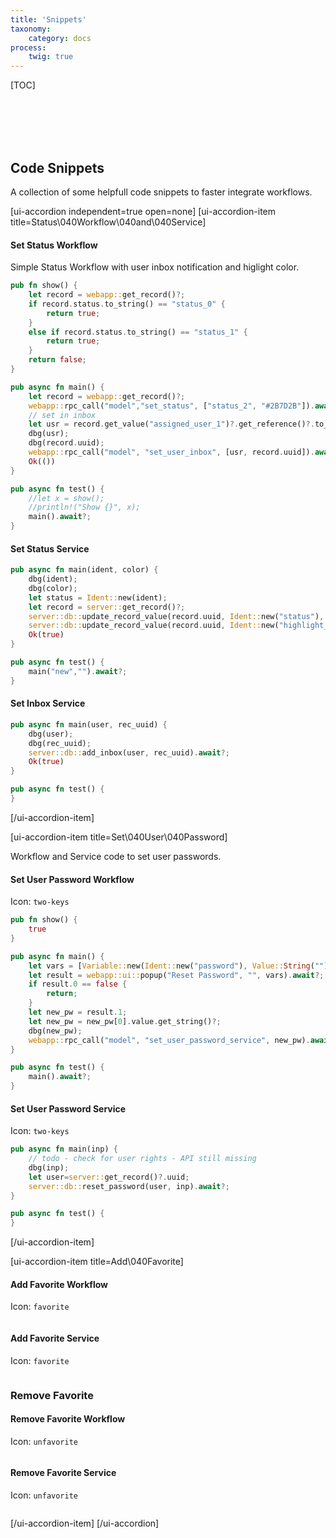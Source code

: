 ```yaml
---
title: 'Snippets'
taxonomy:
    category: docs
process:
    twig: true
---
```


[TOC]

<br><br><br><br>

## Code Snippets

A collection of some helpfull code snippets to faster integrate workflows.

[ui-accordion independent=true open=none]
[ui-accordion-item title=Status\040Workflow\040and\040Service]
#### Set Status Workflow

Simple Status Workflow with user inbox notification and higlight color.

```rust
pub fn show() {
    let record = webapp::get_record()?;
    if record.status.to_string() == "status_0" {
        return true;
    }
    else if record.status.to_string() == "status_1" {
        return true;
    }
    return false;
}

pub async fn main() {
    let record = webapp::get_record()?;
    webapp::rpc_call("model","set_status", ["status_2", "#2B7D2B"]).await?; //highlight color green
    // set in inbox
    let usr = record.get_value("assigned_user_1")?.get_reference()?.to_string();
    dbg(usr);
    dbg(record.uuid);
    webapp::rpc_call("model", "set_user_inbox", [usr, record.uuid]).await?;
    Ok(())
}

pub async fn test() {
    //let x = show();
    //println!("Show {}", x);
    main().await?;
}
```

#### Set Status Service

```rust
pub async fn main(ident, color) {
    dbg(ident);
    dbg(color);
    let status = Ident::new(ident);
    let record = server::get_record()?;
    server::db::update_record_value(record.uuid, Ident::new("status"), Value::Ident(status)).await?;
    server::db::update_record_value(record.uuid, Ident::new("highlight_color"), Value::Color(Color::new(color))).await?;
    Ok(true)
}

pub async fn test() {
    main("new","").await?;
}
```

#### Set Inbox Service

```rust
pub async fn main(user, rec_uuid) {
    dbg(user);
    dbg(rec_uuid);
    server::db::add_inbox(user, rec_uuid).await?;
    Ok(true)
}

pub async fn test() {
}
```


[/ui-accordion-item]

[ui-accordion-item title=Set\040User\040Password]

Workflow and Service code to set user passwords.

#### Set User Password Workflow

Icon: ```two-keys```

```rust
pub fn show() {
    true
}

pub async fn main() {
    let vars = [Variable::new(Ident::new("password"), Value::String(""))?];
    let result = webapp::ui::popup("Reset Password", "", vars).await?;
    if result.0 == false {
        return;
    }
    let new_pw = result.1;
    let new_pw = new_pw[0].value.get_string()?;
    dbg(new_pw);
    webapp::rpc_call("model", "set_user_password_service", new_pw).await?;
}

pub async fn test() {
    main().await?;
}
```

#### Set User Password Service

Icon: ```two-keys```

```rust
pub async fn main(inp) {
    // todo - check for user rights - API still missing
    dbg(inp);
    let user=server::get_record()?.uuid;
    server::db::reset_password(user, inp).await?;
}

pub async fn test() {
}
```

[/ui-accordion-item]

[ui-accordion-item title=Add\040Favorite]

#### Add Favorite Workflow

Icon: ```favorite```

```rust

```

#### Add Favorite Service

Icon: ```favorite```

```rust

```


### Remove Favorite

#### Remove Favorite Workflow

Icon: ```unfavorite```

```rust

```

#### Remove Favorite Service

Icon: ```unfavorite```

```rust

```

[/ui-accordion-item]
[/ui-accordion]
